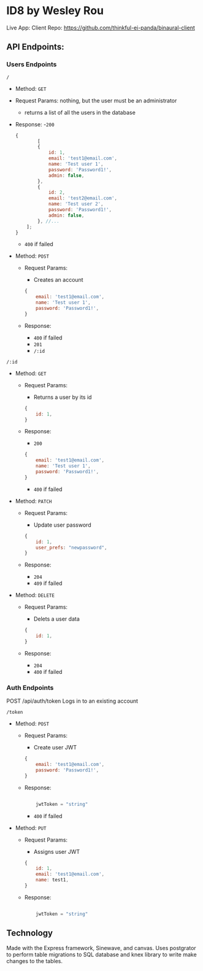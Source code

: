 ID8 by Wesley Rou
=================

Live App: 
Client Repo: https://github.com/thinkful-ei-panda/binaural-client

API Endpoints:
--------------

### Users Endpoints
`/`
- Method: `GET`
- Request Params: nothing, but the user must be an administrator
    - returns a list of all the users in the database
- Response:
    -`200`
    ``` javascript
    {
            [
            {
                id: 1,
                email: 'test1@email.com',
                name: 'Test user 1',
                password: 'Password1!',
                admin: false,
            },
            {
                id: 2,
                email: 'test2@email.com',
                name: 'Test user 2',
                password: 'Password1!',
                admin: false,
            }, //...
        ];
    }
    ```
    - `400` if failed

- Method: `POST`
    - Request Params: 
        - Creates an account
        ``` javascript
        {
            email: 'test1@email.com',
            name: 'Test user 1',
            password: 'Password1!',
        }
        ```

    - Response:
        - `400` if failed
        - `201`
        - `/:id`

        
`/:id`

- Method: `GET`
    - Request Params: 
        - Returns a user by its id
        ``` javascript
        {
            id: 1,
        }
        ```

    - Response:
        - `200`
        
        ``` javascript 
        {
            email: 'test1@email.com',
            name: 'Test user 1',
            password: 'Password1!',
        }
        ```

        - `400` if failed


- Method: `PATCH`
    - Request Params: 
        - Update user password
        ``` javascript
        {
            id: 1,
            user_prefs: "newpassword",
        }
        ```

    - Response:
        - `204`
        - `409` if failed


- Method: `DELETE`
    - Request Params: 
        - Delets a user data
        ``` javascript
        {
            id: 1,
        }
        ```

    - Response:
        - `204`
        - `400` if failed





### Auth Endpoints

POST /api/auth/token
Logs in to an existing account

`/token`

- Method: `POST`
    - Request Params: 
        - Create user JWT 
        ``` javascript
        {
            email: 'test1@email.com',
            password: 'Password1!',
        }
        ```

    - Response:

        ``` javascript 

            jwtToken = "string"
        
        ```
        - `400` if failed

- Method: `PUT`
    - Request Params: 
        - Assigns user JWT 
        ``` javascript
        {
            id: 1,
            email: 'test1@email.com',
            name: test1,
        }
        ```

    - Response:

        ``` javascript 

            jwtToken = "string"
        
        ```

## Technology

Made with the Express framework, Sinewave, and canvas. Uses postgrator to perform table migrations to SQL database and knex library to write make changes to the tables.